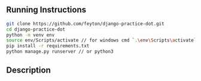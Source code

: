 ## Running Instructions

```bash
git clone https://github.com/feyton/django-practice-dot.git
cd django-practice-dot
python -m venv env
source env/Scripts/activate // for windows cmd `.\env\Scripts\activate` linux `source env/bin/activate`
pip install -r requirements.txt
python manage.py runserver // or python3
```
## Description 

